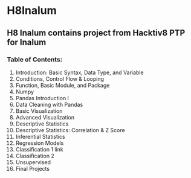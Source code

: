 # H8Inalum

## H8 Inalum contains project from Hacktiv8  PTP for Inalum

### Table of Contents:

1. Introduction: Basic Syntax, Data Type, and Variable 
2. Conditions, Control Flow & Looping 
3. Function, Basic Module, and Package 
4. Numpy 
5. Pandas Introduction l
6. Data Cleaning with Pandas 
7. Basic Visualization 
8. Advanced Visualization
9. Descriptive Statistics 
10. Descriptive Statistics: Correlation & Z Score 
11. Inferential Statistics 
12. Regression Models 
13. Classification 1 link
14. Classification 2 
15. Unsupervised 
16. Final Projects
